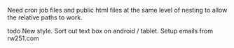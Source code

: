 Need cron job files and public html files at the same level of nesting to allow the relative paths to work.

todo
New style.
Sort out text box on android / tablet.
Setup emails from rw251.com